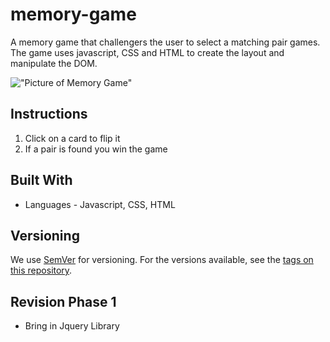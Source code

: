 # memory-game
A memory game that challengers the user to select a matching pair games. The game uses javascript, CSS and HTML to create the layout and manipulate the DOM.

!["Picture of Memory Game"](https://github.com/mmubuso/wdi-fundamentals-memorygame/blob/master/Memory%20Game.png)

## Instructions
1. Click on a card to flip it
2. If a pair is found you win the game

## Built With
* Languages - Javascript, CSS, HTML

## Versioning

We use [SemVer](http://semver.org/) for versioning. For the versions available, see the [tags on this repository](https://github.com/your/project/tags). 

## Revision Phase 1

* Bring in Jquery Library
